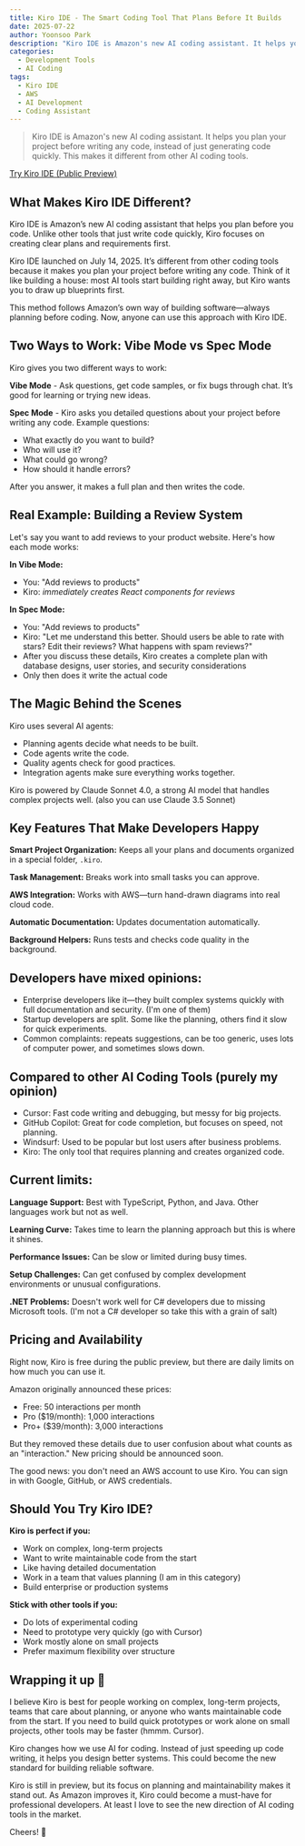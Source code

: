 ```yaml
---
title: Kiro IDE - The Smart Coding Tool That Plans Before It Builds
date: 2025-07-22
author: Yoonsoo Park
description: "Kiro IDE is Amazon's new AI coding assistant. It helps you plan your project before writing any code, instead of just generating code quickly. This makes it different from other AI coding tools."
categories:
  - Development Tools
  - AI Coding
tags:
  - Kiro IDE
  - AWS
  - AI Development
  - Coding Assistant
---
```


> Kiro IDE is Amazon's new AI coding assistant. It helps you plan your project before writing any code, instead of just generating code quickly. This makes it different from other AI coding tools.

[Try Kiro IDE (Public Preview)](https://kiro.dev)

## What Makes Kiro IDE Different?

Kiro IDE is Amazon’s new AI coding assistant that helps you plan before you code. Unlike other tools that just write code quickly, Kiro focuses on creating clear plans and requirements first.

Kiro IDE launched on July 14, 2025. It’s different from other coding tools because it makes you plan your project before writing any code. Think of it like building a house: most AI tools start building right away, but Kiro wants you to draw up blueprints first.

This method follows Amazon’s own way of building software—always planning before coding. Now, anyone can use this approach with Kiro IDE.

## Two Ways to Work: Vibe Mode vs Spec Mode

Kiro gives you two different ways to work:

**Vibe Mode** - Ask questions, get code samples, or fix bugs through chat. It’s good for learning or trying new ideas.

**Spec Mode** - Kiro asks you detailed questions about your project before writing any code. Example questions:

- What exactly do you want to build?
- Who will use it?
- What could go wrong?
- How should it handle errors?

After you answer, it makes a full plan and then writes the code.

## Real Example: Building a Review System

Let's say you want to add reviews to your product website. Here's how each mode works:

**In Vibe Mode:**

- You: "Add reviews to products"
- Kiro: _immediately creates React components for reviews_

**In Spec Mode:**

- You: "Add reviews to products"
- Kiro: "Let me understand this better. Should users be able to rate with stars? Edit their reviews? What happens with spam reviews?"
- After you discuss these details, Kiro creates a complete plan with database designs, user stories, and security considerations
- Only then does it write the actual code

## The Magic Behind the Scenes

Kiro uses several AI agents:

- Planning agents decide what needs to be built.
- Code agents write the code.
- Quality agents check for good practices.
- Integration agents make sure everything works together.

Kiro is powered by Claude Sonnet 4.0, a strong AI model that handles complex projects well. (also you can use Claude 3.5 Sonnet)

## Key Features That Make Developers Happy

**Smart Project Organization:** Keeps all your plans and documents organized in a special folder, `.kiro`.

**Task Management:** Breaks work into small tasks you can approve.

**AWS Integration:** Works with AWS—turn hand-drawn diagrams into real cloud code.

**Automatic Documentation:** Updates documentation automatically.

**Background Helpers:** Runs tests and checks code quality in the background.

## Developers have mixed opinions:

- Enterprise developers like it—they built complex systems quickly with full documentation and security. (I'm one of them)
- Startup developers are split. Some like the planning, others find it slow for quick experiments.
- Common complaints: repeats suggestions, can be too generic, uses lots of computer power, and sometimes slows down.

## Compared to other AI Coding Tools (purely my opinion)

- Cursor: Fast code writing and debugging, but messy for big projects.
- GitHub Copilot: Great for code completion, but focuses on speed, not planning.
- Windsurf: Used to be popular but lost users after business problems.
- Kiro: The only tool that requires planning and creates organized code.

## Current limits:

**Language Support:** Best with TypeScript, Python, and Java. Other languages work but not as well.

**Learning Curve:** Takes time to learn the planning approach but this is where it shines.

**Performance Issues:** Can be slow or limited during busy times.

**Setup Challenges:** Can get confused by complex development environments or unusual configurations.

**.NET Problems:** Doesn't work well for C# developers due to missing Microsoft tools. (I'm not a C# developer so take this with a grain of salt)

## Pricing and Availability

Right now, Kiro is free during the public preview, but there are daily limits on how much you can use it.

Amazon originally announced these prices:

- Free: 50 interactions per month
- Pro ($19/month): 1,000 interactions
- Pro+ ($39/month): 3,000 interactions

But they removed these details due to user confusion about what counts as an "interaction." New pricing should be announced soon.

The good news: you don't need an AWS account to use Kiro. You can sign in with Google, GitHub, or AWS credentials.

## Should You Try Kiro IDE?

**Kiro is perfect if you:**

- Work on complex, long-term projects
- Want to write maintainable code from the start
- Like having detailed documentation
- Work in a team that values planning (I am in this category)
- Build enterprise or production systems

**Stick with other tools if you:**

- Do lots of experimental coding
- Need to prototype very quickly (go with Cursor)
- Work mostly alone on small projects
- Prefer maximum flexibility over structure

## Wrapping it up 👏

I believe Kiro is best for people working on complex, long-term projects, teams that care about planning, or anyone who wants maintainable code from the start. If you need to build quick prototypes or work alone on small projects, other tools may be faster (hmmm. Cursor).

Kiro changes how we use AI for coding. Instead of just speeding up code writing, it helps you design better systems. This could become the new standard for building reliable software.

Kiro is still in preview, but its focus on planning and maintainability makes it stand out. As Amazon improves it, Kiro could become a must-have for professional developers. At least I love to see the new direction of AI coding tools in the market.

Cheers! 🍺
